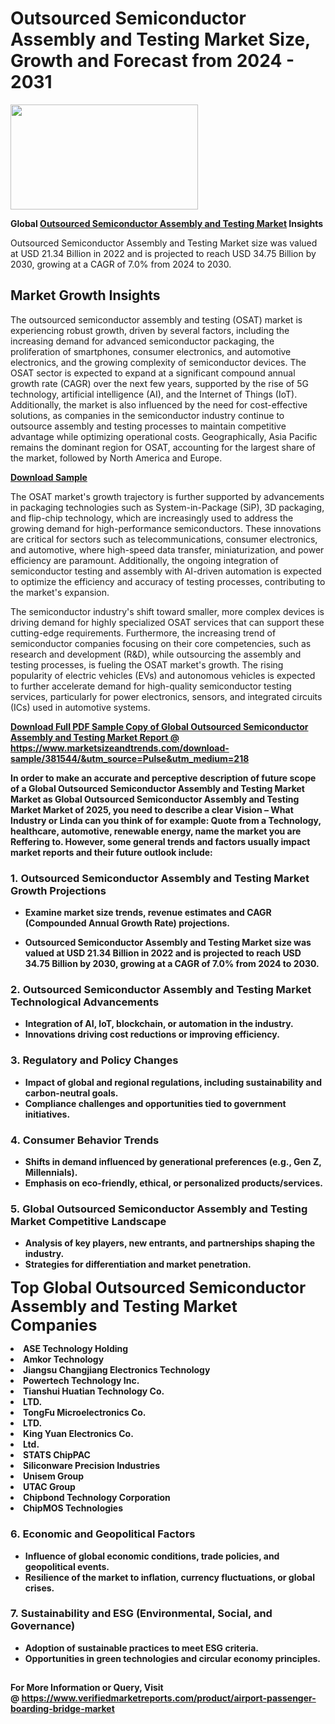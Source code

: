 <H1>Outsourced Semiconductor Assembly and Testing Market Size, Growth and Forecast from 2024 - 2031</H1><img class="aligncenter size-medium wp-image-584254" src="https://thirdeyenews.in/wp-content/uploads/2024/09/Global-Market-Research-300x168.jpeg" alt="" width="300" height="168" /><p><strong>Global&nbsp;<a href="https://www.marketsizeandtrends.com/download-sample/381544/&amp;utm_source=Pulse&amp;utm_medium=218">Outsourced Semiconductor Assembly and Testing Market</a> Insights</strong></p><p>Outsourced Semiconductor Assembly and Testing Market size was valued at USD 21.34 Billion in 2022 and is projected to reach USD 34.75 Billion by 2030, growing at a CAGR of 7.0% from 2024 to 2030.</p><p><h2>Market Growth Insights</h2> <p>The outsourced semiconductor assembly and testing (OSAT) market is experiencing robust growth, driven by several factors, including the increasing demand for advanced semiconductor packaging, the proliferation of smartphones, consumer electronics, and automotive electronics, and the growing complexity of semiconductor devices. The OSAT sector is expected to expand at a significant compound annual growth rate (CAGR) over the next few years, supported by the rise of 5G technology, artificial intelligence (AI), and the Internet of Things (IoT). Additionally, the market is also influenced by the need for cost-effective solutions, as companies in the semiconductor industry continue to outsource assembly and testing processes to maintain competitive advantage while optimizing operational costs. Geographically, Asia Pacific remains the dominant region for OSAT, accounting for the largest share of the market, followed by North America and Europe.</p> <p><strong><a href="#">Download Sample</a></strong></p> <p>The OSAT market's growth trajectory is further supported by advancements in packaging technologies such as System-in-Package (SiP), 3D packaging, and flip-chip technology, which are increasingly used to address the growing demand for high-performance semiconductors. These innovations are critical for sectors such as telecommunications, consumer electronics, and automotive, where high-speed data transfer, miniaturization, and power efficiency are paramount. Additionally, the ongoing integration of semiconductor testing and assembly with AI-driven automation is expected to optimize the efficiency and accuracy of testing processes, contributing to the market's expansion.</p> <p>The semiconductor industry's shift toward smaller, more complex devices is driving demand for highly specialized OSAT services that can support these cutting-edge requirements. Furthermore, the increasing trend of semiconductor companies focusing on their core competencies, such as research and development (R&D), while outsourcing the assembly and testing processes, is fueling the OSAT market's growth. The rising popularity of electric vehicles (EVs) and autonomous vehicles is expected to further accelerate demand for high-quality semiconductor testing services, particularly for power electronics, sensors, and integrated circuits (ICs) used in automotive systems.</p> <p><strong><a href="#"></p><p><span class=""><strong>Download Full PDF Sample Copy of Global Outsourced Semiconductor Assembly and Testing Market Report</strong> @ <a href="https://www.marketsizeandtrends.com/download-sample/381544/&amp;utm_source=Pulse&amp;utm_medium=218" target="_blank">https://www.marketsizeandtrends.com/download-sample/381544/&amp;utm_source=Pulse&amp;utm_medium=218</a></span></p><p>In order to make an accurate and perceptive description of future scope of a Global&nbsp;Outsourced Semiconductor Assembly and Testing Market Market as Global&nbsp;Outsourced Semiconductor Assembly and Testing Market Market of 2025, you need to describe a clear Vision &ndash; What Industry or Linda can you think of for example: Quote from a Technology, healthcare, automotive, renewable energy, name the market you are Reffering to. However, some general trends and factors usually impact market reports and their future outlook include:</p><h3>1.&nbsp;<strong>Outsourced Semiconductor Assembly and Testing Market Growth Projections</strong></h3><ul><li>Examine market size trends, revenue estimates and CAGR (Compounded Annual Growth Rate) projections.</li><li><p>Outsourced Semiconductor Assembly and Testing Market size was valued at USD 21.34 Billion in 2022 and is projected to reach USD 34.75 Billion by 2030, growing at a CAGR of 7.0% from 2024 to 2030.</p></li></ul><h3>2.&nbsp;<strong>Outsourced Semiconductor Assembly and Testing Market Technological Advancements</strong></h3><ul><li>Integration of AI, IoT, blockchain, or automation in the industry.</li><li>Innovations driving cost reductions or improving efficiency.</li></ul><h3>3.&nbsp;<strong>Regulatory and Policy Changes</strong></h3><ul><li>Impact of global and regional regulations, including sustainability and carbon-neutral goals.</li><li>Compliance challenges and opportunities tied to government initiatives.</li></ul><h3>4.&nbsp;<strong>Consumer Behavior Trends</strong></h3><ul><li>Shifts in demand influenced by generational preferences (e.g., Gen Z, Millennials).</li><li>Emphasis on eco-friendly, ethical, or personalized products/services.</li></ul><h3>5.&nbsp;<strong>Global Outsourced Semiconductor Assembly and Testing Market Competitive Landscape</strong></h3><ul><li>Analysis of key players, new entrants, and partnerships shaping the industry.</li><li>Strategies for differentiation and market penetration.</li></ul><p data-pm-slice="1 1 []"><span style="color: inherit; font-family: inherit; font-size: 25px;">Top Global Outsourced Semiconductor Assembly and Testing Market Companies</span></p><div class="" data-test-id=""><p><li>ASE Technology Holding</li><li> Amkor Technology</li><li> Jiangsu Changjiang Electronics Technology</li><li> Powertech Technology Inc.</li><li> Tianshui Huatian Technology Co.</li><li> LTD.</li><li> TongFu Microelectronics Co.</li><li> LTD.</li><li> King Yuan Electronics Co.</li><li> Ltd.</li><li> STATS ChipPAC</li><li> Siliconware Precision Industries</li><li> Unisem Group</li><li> UTAC Group</li><li> Chipbond Technology Corporation</li><li> ChipMOS Technologies</li></p></div><h3>6.&nbsp;<strong>Economic and Geopolitical Factors</strong></h3><ul><li>Influence of global economic conditions, trade policies, and geopolitical events.</li><li>Resilience of the market to inflation, currency fluctuations, or global crises.</li></ul><h3>7.&nbsp;<strong>Sustainability and ESG (Environmental, Social, and Governance)</strong></h3><ul><li>Adoption of sustainable practices to meet ESG criteria.</li><li>Opportunities in green technologies and circular economy principles.</li></ul><h2><strong style="font-size: 14px;">For More Information or Query, Visit @&nbsp;</strong><a style="background-color: #ffffff; font-size: 14px;" href="https://www.marketsizeandtrends.com/report/outsourced-semiconductor-assembly-and-testing-market/" target="_blank">https://www.verifiedmarketreports.com/product/airport-passenger-boarding-bridge-market</a></h2>
